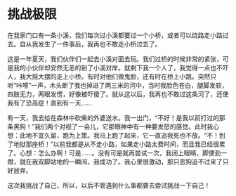 # 挑战极限 #

在我家门口有一条小溪，我们每次过小溪都要过一个小桥，或者可以绕路走小路过去。自从我发生了一件事后，我再也不敢走小桥过去了。

这是一年夏天，我们伙伴们一起去小溪对面去玩。我们过桥的时候非常的紧张，可是我的小伙伴却安然无恙的到了小溪对岸。就剩下我一个人了，我觉得一点也不吓人，我大摇大摆的走上小桥。有时对他们做鬼脸，还有时在桥上小跳。突然只听“咔嚓”一声，木头断了我也掉进了两三米的河中，当时我脸色苍白，腿脚发软，四肢无力，两眼发愣，好像被吓傻了。就从这以后，我再也不敢过这条河了，还使我有了恐高症！直到有一天……

有一天，我去给在森林中砍柴的外婆送水。我一出门，“不好！是我以前打过的那条黑狗！”我们两个对视了一会儿，它那眼神中有一种要发怒的感觉。此时我心想：此地不宜久留，跑为上策。我马上跑了起来，它一直追我死也不放。“不！到了地狱那座桥！”以前我都是从不走小路，如果走小路太费时间，而且我已经很累了。心想：怎么办啊！可是……。没有可是就再尝试一次，我闭上眼睛，脚使劲一蹬，就在我双脚站地的一瞬间，我成功了。我心里很激动，那只恶狗追不过来了只好放弃。

这次我挑战了自己，所以，以后不管遇到什么事都要去尝试挑战一下自己！